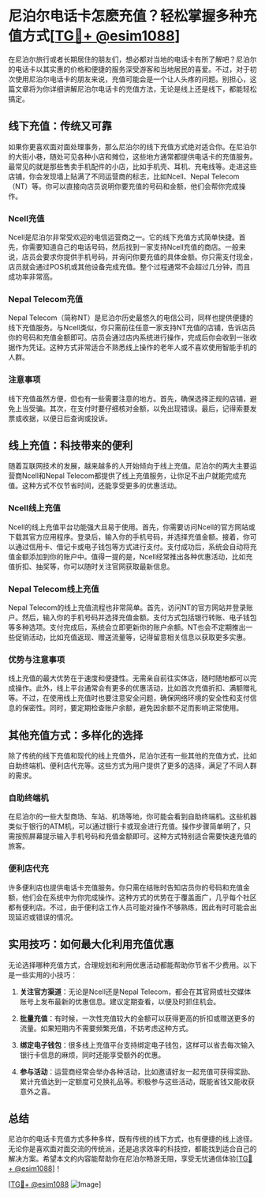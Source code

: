 # 尼泊尔电话卡怎麽充值？轻松掌握多种充值方式[[TG💪+ @esim1088](https://t.me/s/esim1088)]

在尼泊尔旅行或者长期居住的朋友们，想必都对当地的电话卡有所了解吧？尼泊尔的电话卡以其实惠的价格和便捷的服务深受游客和当地居民的喜爱。不过，对于初次使用尼泊尔电话卡的朋友来说，充值可能会是一个让人头疼的问题。别担心，这篇文章将为你详细讲解尼泊尔电话卡的充值方法，无论是线上还是线下，都能轻松搞定。

## 线下充值：传统又可靠

如果你更喜欢面对面处理事务，那么尼泊尔的线下充值方式绝对适合你。在尼泊尔的大街小巷，随处可见各种小店和摊位，这些地方通常都提供电话卡的充值服务。最常见的就是那些售卖手机配件的小店，比如手机壳、耳机、充电线等。走进这些店铺，你会发现墙上贴满了不同运营商的标志，比如Ncell、Nepal Telecom（NT）等。你可以直接向店员说明你要充值的号码和金额，他们会帮你完成操作。

### Ncell充值

Ncell是尼泊尔非常受欢迎的电信运营商之一。它的线下充值方式简单快捷。首先，你需要知道自己的电话号码，然后找到一家支持Ncell充值的商店。一般来说，店员会要求你提供手机号码，并询问你要充值的具体金额。你只需支付现金，店员就会通过POS机或其他设备完成充值。整个过程通常不会超过几分钟，而且成功率非常高。

### Nepal Telecom充值

Nepal Telecom（简称NT）是尼泊尔历史最悠久的电信公司，同样也提供便捷的线下充值服务。与Ncell类似，你只需前往任意一家支持NT充值的店铺，告诉店员你的号码和充值金额即可。店员会通过店内系统进行操作，完成后你会收到一张收据作为凭证。这种方式非常适合不熟悉线上操作的老年人或不喜欢使用智能手机的人群。

### 注意事项

线下充值虽然方便，但也有一些需要注意的地方。首先，确保选择正规的店铺，避免上当受骗。其次，在支付时要仔细核对金额，以免出现错误。最后，记得索要发票或收据，以便日后查询或投诉。

## 线上充值：科技带来的便利

随着互联网技术的发展，越来越多的人开始倾向于线上充值。尼泊尔的两大主要运营商Ncell和Nepal Telecom都提供了线上充值服务，让你足不出户就能完成充值。这种方式不仅节省时间，还能享受更多的优惠活动。

### Ncell线上充值

Ncell的线上充值平台功能强大且易于使用。首先，你需要访问Ncell的官方网站或下载其官方应用程序。登录后，输入你的手机号码，并选择充值金额。接着，你可以通过信用卡、借记卡或电子钱包等方式进行支付。支付成功后，系统会自动将充值金额添加到你的账户中。值得一提的是，Ncell经常推出各种优惠活动，比如充值折扣、抽奖等，你可以随时关注官网获取最新信息。

### Nepal Telecom线上充值

Nepal Telecom的线上充值流程也非常简单。首先，访问NT的官方网站并登录账户。然后，输入你的手机号码并选择充值金额。支付方式包括银行转账、电子钱包等多种选项。支付完成后，系统会立即更新你的账户余额。NT也会不定期推出一些促销活动，比如充值返现、赠送流量等，记得留意相关信息以获取更多实惠。

### 优势与注意事项

线上充值的最大优势在于速度和便捷性。无需亲自前往实体店，随时随地都可以完成操作。此外，线上平台通常会有更多的优惠活动，比如首次充值折扣、满额赠礼等。不过，在使用线上充值时也要注意安全问题，确保网络环境的安全性和支付信息的保密性。同时，要定期检查账户余额，避免因余额不足而影响正常使用。

## 其他充值方式：多样化的选择

除了传统的线下充值和现代的线上充值外，尼泊尔还有一些其他的充值方式，比如自助终端机、便利店代充等。这些方式为用户提供了更多的选择，满足了不同人群的需求。

### 自助终端机

在尼泊尔的一些大型商场、车站、机场等地，你可能会看到自助终端机。这些机器类似于银行的ATM机，可以通过银行卡或现金进行充值。操作步骤简单明了，只需按照屏幕提示输入手机号码和充值金额即可。这种方式特别适合需要快速充值的旅客。

### 便利店代充

许多便利店也提供电话卡充值服务。你只需在结账时告知店员你的号码和充值金额，他们会在系统中为你完成操作。这种方式的优势在于覆盖面广，几乎每个社区都有便利店。不过，由于便利店工作人员可能对操作不够熟练，因此有时可能会出现延迟或错误的情况。

## 实用技巧：如何最大化利用充值优惠

无论选择哪种充值方式，合理规划和利用优惠活动都能帮助你节省不少费用。以下是一些实用的小技巧：

1. **关注官方渠道**：无论是Ncell还是Nepal Telecom，都会在其官网或社交媒体账号上发布最新的优惠信息。建议定期查看，以便及时抓住机会。

2. **批量充值**：有时候，一次性充值较大的金额可以获得更高的折扣或赠送更多的流量。如果短期内不需要频繁充值，不妨考虑这种方式。

3. **绑定电子钱包**：很多线上充值平台支持绑定电子钱包，这样可以省去每次输入银行卡信息的麻烦，同时还能享受额外的优惠。

4. **参与活动**：运营商经常会举办各种活动，比如邀请好友一起充值可获得奖励、累计充值达到一定额度可兑换礼品等。积极参与这些活动，既能省钱又能收获意外之喜。

## 总结

尼泊尔的电话卡充值方式多种多样，既有传统的线下方式，也有便捷的线上途径。无论你是喜欢面对面交流的传统派，还是追求效率的科技控，都能找到适合自己的解决方案。希望本文的内容能帮助你在尼泊尔畅游无阻，享受无忧通信体验[[TG💪+ @esim1088](https://t.me/s/esim1088)]！

[[TG💪+ @esim1088](https://t.me/s/esim1088) ![Image](https://i.postimg.cc/4NQfJmqS/Snipaste-2025-05-13-00-14-12.png)]